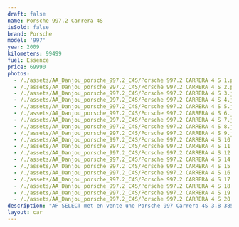 ```yaml
---
draft: false
name: Porsche 997.2 Carrera 4S
isSold: false
brand: Porsche
model: '997'
year: 2009
kilometers: 99499
fuel: Essence
price: 69990
photos:
  - /./assets/AA_Danjou_porsche_997.2_C4S/Porsche 997.2 CARRERA 4 S 1.png
  - /./assets/AA_Danjou_porsche_997.2_C4S/Porsche 997.2 CARRERA 4 S 2.png
  - /./assets/AA_Danjou_porsche_997.2_C4S/Porsche 997.2 CARRERA 4 S 3.jpg
  - /./assets/AA_Danjou_porsche_997.2_C4S/Porsche 997.2 CARRERA 4 S 4.jpg
  - /./assets/AA_Danjou_porsche_997.2_C4S/Porsche 997.2 CARRERA 4 S 5.jpg
  - /./assets/AA_Danjou_porsche_997.2_C4S/Porsche 997.2 CARRERA 4 S 6.jpg
  - /./assets/AA_Danjou_porsche_997.2_C4S/Porsche 997.2 CARRERA 4 S 7.jpg
  - /./assets/AA_Danjou_porsche_997.2_C4S/Porsche 997.2 CARRERA 4 S 8.jpg
  - /./assets/AA_Danjou_porsche_997.2_C4S/Porsche 997.2 CARRERA 4 S 9.jpg
  - /./assets/AA_Danjou_porsche_997.2_C4S/Porsche 997.2 CARRERA 4 S 10.jpg
  - /./assets/AA_Danjou_porsche_997.2_C4S/Porsche 997.2 CARRERA 4 S 11.jpg
  - /./assets/AA_Danjou_porsche_997.2_C4S/Porsche 997.2 CARRERA 4 S 12.jpg
  - /./assets/AA_Danjou_porsche_997.2_C4S/Porsche 997.2 CARRERA 4 S 14.jpg
  - /./assets/AA_Danjou_porsche_997.2_C4S/Porsche 997.2 CARRERA 4 S 15.jpg
  - /./assets/AA_Danjou_porsche_997.2_C4S/Porsche 997.2 CARRERA 4 S 16.jpg
  - /./assets/AA_Danjou_porsche_997.2_C4S/Porsche 997.2 CARRERA 4 S 17.jpg
  - /./assets/AA_Danjou_porsche_997.2_C4S/Porsche 997.2 CARRERA 4 S 18.jpg
  - /./assets/AA_Danjou_porsche_997.2_C4S/Porsche 997.2 CARRERA 4 S 19.jpg
  - /./assets/AA_Danjou_porsche_997.2_C4S/Porsche 997.2 CARRERA 4 S 20.jpg
description: "AP SELECT met en vente une Porsche 997 Carrera 4S 3.8 385cv PDK phase 2.\nModèle du 04/2009 avec 99500km.\n\nCouleur Noir metallic, intérieur cuir entendu Cocoa et surpiqûres grise.\n\nCarte grise française \U0001F1EB\U0001F1F7\n\nLe véhicule est en parfait état avec carnet complet et historique suivi.\n\nLes pneus et freins sont récents, aucun frais a prévoir.\n\nDernière révision au 01/2024 à 98000km.\n\nÉquipements et options :\n- Boîte PDK\n- Freinage sport étriers rouge\n- Pack Chrono plus\n- Suspensions PASM+\n- Jantes 19\" sport design\n- Intérieur Cuir entendu\n- Sièges Sport +\n- Pack intérieur Alcantara\n- Phares PDLS +\n- Phares Xénon +\n- Projecteurs de jour à LED\n- Fond de compteur blanc\n- Régulateur de vitesse\n- Aide au stationnement AR\n- Affichage multifonctions plus\n- Climatisation\n- Éclairage et essuie-glaces automatique\n- Rétroviseurs électriques et chauffants\n- Rétroviseurs int / ext Electrochrome\n- Éclairage d’ambiance\n\nDisponible et visible sur RDV pour acheteur sérieux.\n\nPossibilité d'une garantie 3, 6 ou 12 mois en supplément.\n\nRéalisation des démarches d'immatriculation.\n\nAP SELECT c'est des solutions de courtage et conciergerie sur mesure pour profiter librement de sa passion et de son patrimoine.\n\nPrenez le volant, AP SELECT s'occupe du reste."
layout: car
---
```


